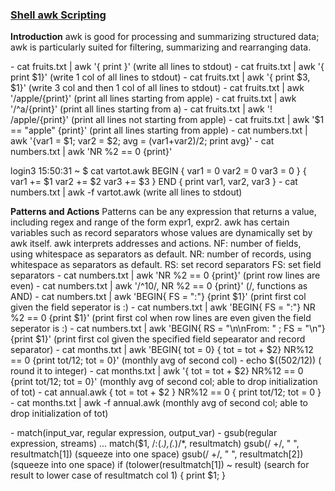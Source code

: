 ### [Shell awk Scripting](https://duoduo2011.blogspot.com/2013/07/awk-scripting.html)

**Introduction**
awk is good for processing and summarizing structured data; awk is particularly suited for filtering, summarizing and rearranging data.

\- cat fruits.txt | awk '{ print }' (write all lines to stdout)
\- cat fruits.txt | awk '{ print $1}' (write 1 col of all lines to stdout)
\- cat fruits.txt | awk '{ print $3, $1}' (write 3 col and then 1 col of all lines to stdout)
\- cat fruits.txt | awk '/apple/{print}' (print all lines starting from apple)
\- cat fruits.txt | awk '/^a/{print}' (print all lines starting from a)
\- cat fruits.txt | awk '! /apple/{print}' (print all lines not starting from apple)
\- cat fruits.txt | awk '$1 == "apple" {print}' (print all lines starting from apple)
\- cat numbers.txt | awk '{var1 = $1; var2 = $2; avg = (var1+var2)/2; print avg}'
\- cat numbers.txt | awk 'NR %2 == 0 {print}'

login3 15:50:31 ~ $ cat vartot.awk
BEGIN {
 var1 = 0
 var2 = 0
 var3 = 0
}
{
 var1 += $1
 var2 += $2
 var3 += $3
}
END {
 print var1, var2, var3
}
\- cat numbers.txt | awk -f vartot.awk (write all lines to stdout)

**Patterns and Actions**
Patterns can be any expression that returns a value, including regex and range of the form expr1, expr2.
awk has certain variables such as record separators whose values are dynamically set by awk itself.
awk interprets addresses and actions.
NF: number of fields, using whitespace as separators as default.
NR: number of records, using whitespace as separators as default.
RS: set record separators
FS: set field separators
\- cat numbers.txt | awk 'NR %2 == 0 {print}' (print row lines are even)
\- cat numbers.txt | awk '/^10/, NR %2 == 0 {print}' (/, functions as AND)
\- cat numbers.txt | awk 'BEGIN{ FS = ":"} {print $1}' (print first col given the field seperator is :)
\- cat numbers.txt | awk 'BEGIN{ FS = ":"} NR %2 == 0 {print $1}' (print first col when row lines are even given the field seperator is :)
\- cat numbers.txt | awk 'BEGIN{ RS = "\n\nFrom: " ; FS = "\n"} {print $1}' (print first col given the specified field sepearator and record separator)
\- cat months.txt | awk 'BEGIN{ tot = 0} { tot = tot + $2} NR%12 == 0 {print tot/12; tot = 0}' (monthly avg of second col)
\- echo $((502/12)) ( round it to integer)
\- cat months.txt | awk '{ tot = tot + $2} NR%12 == 0 {print tot/12; tot = 0}' (monthly avg of second col; able to drop initialization of tot)
\- cat annual.awk
{
tot = tot + $2
}
NR%12 == 0 {
print tot/12;
tot = 0
}
\- cat months.txt | awk -f annual.awk (monthly avg of second col; able to drop initialization of tot)

\- match(input_var, regular expression, output_var)
\- gsub(regular expression, streams)
...
match($1, /:(.*),(.*)/*, resultmatch)
gsub(/ +/, " ", resultmatch[1]) (squeeze into one space)
gsub(/ +/, " ", resultmatch[2]) (squeeze into one space)
if (tolower(resultmatch[1]) ~ result) (search for result to lower case of resultmatch col 1)
{
 print $1;
}